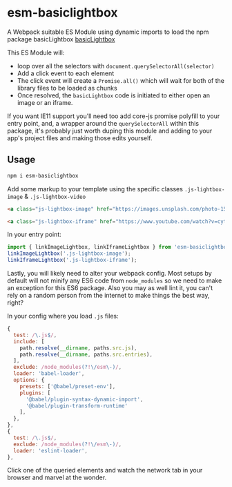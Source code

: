 # esm-basiclightbox

A Webpack suitable ES Module using dynamic imports to load the npm package basicLightbox [basicLightbox](https://github.com/electerious/basicLightbox)

This ES Module will:

- loop over all the selectors with `document.querySelectorAll(selector)`
- Add a click event to each element
- The click event will create a `Promise.all()` which will wait for both of the library files to be loaded as chunks
- Once resolved, the `basicLightbox` code is initiated to either open an image or an iframe.

If you want IE11 support you'll need too add core-js promise polyfill to your entry point, and, a wrapper around the `querySelectorAll` within this package, it's probably just worth duping this module and adding to your app's project files and making those edits yourself.

## Usage

```bash
npm i esm-basiclightbox
```

Add some markup to your template using the specific classes `.js-lightbox-image` & `.js-lightbox-video`

```html
<a class="js-lightbox-image" href="https://images.unsplash.com/photo-1538475501351-ddcf9a9333bd?ixlib=rb-0.3.5&ixid=eyJhcHBfaWQiOjEyMDd9&s=c04574d04afc0d40c36bf0e70ff99a0f&auto=format&fit=crop&w=2992&q=80">Image</a>

<a class="js-lightbox-iframe" href="https://www.youtube.com/watch?v=cytyAgu9-bA">Iframe</a>
```

In your entry point:

```js
import { linkImageLightbox, linkIframeLightbox } from 'esm-basiclightbox';
linkImageLightbox('.js-lightbox-image');
linkIframeLightbox('.js-lightbox-iframe');
```

Lastly, you will likely need to alter your webpack config. Most setups by default will not minify any ES6 code from `node_modules` so we need to make an exception for this ES6 package. Also you may as well lint it, you can't rely on a random person from the internet to make things the best way, right?

In your config where you load `.js` files:

```js
{
  test: /\.js$/,
  include: [
    path.resolve(__dirname, paths.src.js),
    path.resolve(__dirname, paths.src.entries),
  ],
  exclude: /node_modules(?!\/esm\-)/,
  loader: 'babel-loader',
  options: {
    presets: ['@babel/preset-env'],
    plugins: [
      '@babel/plugin-syntax-dynamic-import',
      '@babel/plugin-transform-runtime'
    ],
  },
},
{
  test: /\.js$/,
  exclude: /node_modules(?!\/esm\-)/,
  loader: 'eslint-loader',
},
```

Click one of the queried elements and watch the network tab in your browser and marvel at the wonder.
